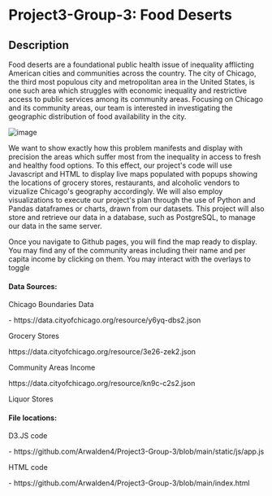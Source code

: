 # Project3-Group-3: Food Deserts
## Description
Food deserts are a foundational public health issue of inequality afflicting American cities and communities across the country. The city of Chicago, the third most populous city and metropolitan area in the United States, is one such area which struggles with economic inequality and restrictive access to public services among its community areas. Focusing on Chicago and its community areas, our team is interested in investigating the geographic distribution of food availability in the city. 

![image](https://github.com/user-attachments/assets/9cc30c87-e83f-439b-9c4b-9f537ecba021)

We want to show exactly how this problem manifests and display with precision the areas which suffer most from the inequality in access to fresh and healthy food options. To this effect, our project's code will use Javascript and HTML to display live maps populated with popups showing the locations of grocery stores, restaurants, and alcoholic vendors to vizualize Chicago's geography accordingly. We will also employ visualizations to execute our project's plan through the use of Python and Pandas dataframes or charts, drawn from our datasets. This project will also store and retrieve our data in a database, such as PostgreSQL, to manage our data in the same server.

Once you navigate to Github pages, you will find the map ready to display. You may find any of the community areas including their name and per capita income by clicking on them. You may interact with the overlays to toggle 



#### Data Sources:
<p>Chicago Boundaries Data</p>
- https://data.cityofchicago.org/resource/y6yq-dbs2.json
<p>Grocery Stores</p>
https://data.cityofchicago.org/resource/3e26-zek2.json
<p>Community Areas Income</p>
https://data.cityofchicago.org/resource/kn9c-c2s2.json
<p>Liquor Stores</p>



#### File locations:
<p>D3.JS code</p>
- https://github.com/Arwalden4/Project3-Group-3/blob/main/static/js/app.js

<p>HTML code</p>
- https://github.com/Arwalden4/Project3-Group-3/blob/main/index.html


